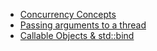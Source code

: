 - [Concurrency Concepts](../c++/concurrency-parallel/concepts.md)
- [Passing arguments to a thread](../concurrency-parallel/passing-arguments-to-a-thread-function.md)
- [Callable Objects & std::bind](https://github.com/ElijahGCHEN/TIL/blob/main/c%2B%2B/trivia.md#callable-objects)
